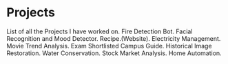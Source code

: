 # Projects
List of all the Projects I have worked on.
Fire Detection Bot.
Facial Recognition and Mood Detector.
Recipe.(Website).
Electricity Management.
Movie Trend Analysis.
Exam Shortlisted
Campus Guide.
Historical Image Restoration.
Water Conservation.
Stock Market Analysis.
Home Automation.
